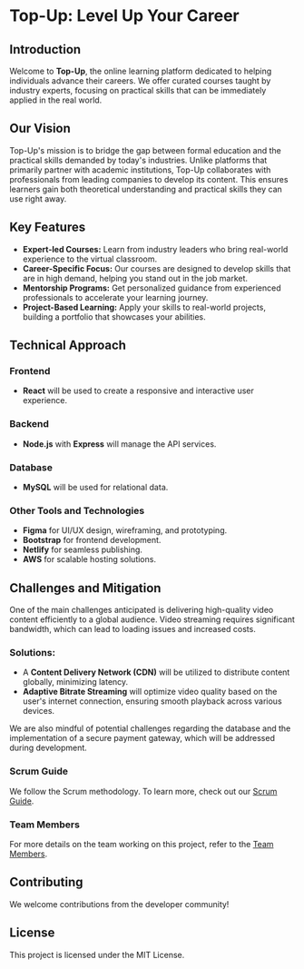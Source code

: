 # Top-Up: Level Up Your Career

## Introduction
Welcome to **Top-Up**, the online learning platform dedicated to helping individuals advance their careers. We offer curated courses taught by industry experts, focusing on practical skills that can be immediately applied in the real world.

## Our Vision
Top-Up's mission is to bridge the gap between formal education and the practical skills demanded by today's industries. Unlike platforms that primarily partner with academic institutions, Top-Up collaborates with professionals from leading companies to develop its content. This ensures learners gain both theoretical understanding and practical skills they can use right away.

## Key Features
- **Expert-led Courses:** Learn from industry leaders who bring real-world experience to the virtual classroom.
- **Career-Specific Focus:** Our courses are designed to develop skills that are in high demand, helping you stand out in the job market.
- **Mentorship Programs:** Get personalized guidance from experienced professionals to accelerate your learning journey.
- **Project-Based Learning:** Apply your skills to real-world projects, building a portfolio that showcases your abilities.

## Technical Approach

### Frontend
- **React** will be used to create a responsive and interactive user experience.

### Backend
- **Node.js** with **Express** will manage the API services.


### Database
- **MySQL** will be used for relational data.


### Other Tools and Technologies
- **Figma** for UI/UX design, wireframing, and prototyping.
- **Bootstrap** for frontend development.
- **Netlify** for seamless publishing.
- **AWS** for scalable hosting solutions.

## Challenges and Mitigation

One of the main challenges anticipated is delivering high-quality video content efficiently to a global audience. Video streaming requires significant bandwidth, which can lead to loading issues and increased costs.

### Solutions:
- A **Content Delivery Network (CDN)** will be utilized to distribute content globally, minimizing latency.
- **Adaptive Bitrate Streaming** will optimize video quality based on the user's internet connection, ensuring smooth playback across various devices.

We are also mindful of potential challenges regarding the database and the implementation of a secure payment gateway, which will be addressed during development.

### Scrum Guide
We follow the Scrum methodology. To learn more, check out our [Scrum Guide](docs/scrum-guide.md).

### Team Members
For more details on the team working on this project, refer to the [Team Members](docs/team-members.md).

## Contributing
We welcome contributions from the developer community!

## License
This project is licensed under the MIT License.
